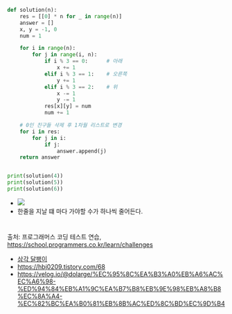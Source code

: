 ``` py
def solution(n):
    res = [[0] * n for _ in range(n)]
    answer = []
    x, y = -1, 0
    num = 1

    for i in range(n):
        for j in range(i, n):
            if i % 3 == 0:      # 아래
                x += 1
            elif i % 3 == 1:    # 오른쪽
                y += 1
            elif i % 3 == 2:    # 위
                x -= 1
                y -= 1
            res[x][y] = num
            num += 1

    # 0인 친구들 삭제 후 1차월 리스트로 변경
    for i in res:
        for j in i:
            if j:
                answer.append(j)
    return answer


print(solution(4))
print(solution(5))
print(solution(6))
```
- ![](https://velog.velcdn.com/images%2Fdolarge%2Fpost%2Fa3041f7b-7fd7-47d1-b4ec-faafbc39aecf%2Fimage.png)
- 한줄을 지날 떄 마다 가야할 수가 하나씩 줄어든다.
#
출처: 프로그래머스 코딩 테스트 연습, https://school.programmers.co.kr/learn/challenges
- [삼각 달팽이](https://school.programmers.co.kr/learn/courses/30/lessons/68645)
- https://hbj0209.tistory.com/68
- https://velog.io/@dolarge/%EC%95%8C%EA%B3%A0%EB%A6%AC%EC%A6%98-%ED%94%84%EB%A1%9C%EA%B7%B8%EB%9E%98%EB%A8%B8%EC%8A%A4-%EC%82%BC%EA%B0%81%EB%8B%AC%ED%8C%BD%EC%9D%B4